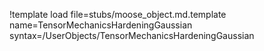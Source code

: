 !template load file=stubs/moose_object.md.template name=TensorMechanicsHardeningGaussian syntax=/UserObjects/TensorMechanicsHardeningGaussian